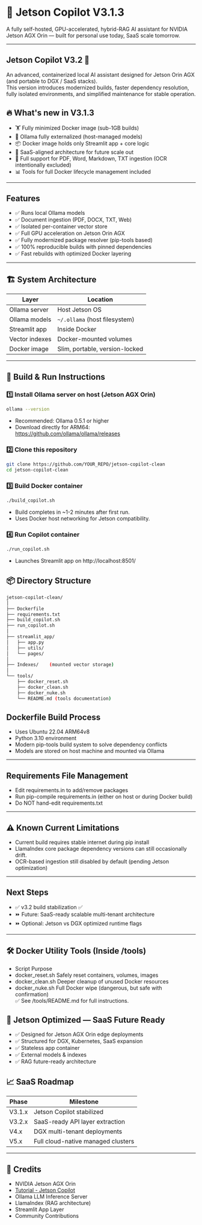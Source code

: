 # 🚀 Jetson Copilot V3.1.3

A fully self-hosted, GPU-accelerated, hybrid-RAG AI assistant for NVIDIA Jetson AGX Orin — built for personal use today, SaaS scale tomorrow.

---

## Jetson Copilot V3.2 🚀

An advanced, containerized local AI assistant designed for Jetson Orin AGX (and portable to DGX / SaaS stacks).  
This version introduces modernized builds, faster dependency resolution, fully isolated environments, and simplified maintenance for stable operation.


## 🔥 What's new in V3.1.3

- 🏋️ Fully minimized Docker image (sub-1GB builds)
- 🔌 Ollama fully externalized (host-managed models)
- 📦 Docker image holds only Streamlit app + core logic
- 🧠 SaaS-aligned architecture for future scale out
- 📄 Full support for PDF, Word, Markdown, TXT ingestion (OCR intentionally excluded)
- 📊 Tools for full Docker lifecycle management included

---

## Features

- ✅ Runs local Ollama models
- ✅ Document ingestion (PDF, DOCX, TXT, Web)
- ✅ Isolated per-container vector store
- ✅ Full GPU acceleration on Jetson Orin AGX
- ✅ Fully modernized package resolver (pip-tools based)
- ✅ 100% reproducible builds with pinned dependencies
- ✅ Fast rebuilds with optimized Docker layering

---

## 🏗 System Architecture

| Layer | Location |
|-------|----------|
| Ollama server | Host Jetson OS |
| Ollama models | `~/.ollama` (host filesystem) |
| Streamlit app | Inside Docker |
| Vector indexes | Docker-mounted volumes |
| Docker image | Slim, portable, version-locked |

---

## 🚀 Build & Run Instructions

### 1️⃣ Install Ollama server on host (Jetson AGX Orin)
```bash
ollama --version
```
- Recommended: Ollama 0.5.1 or higher
- Download directly for ARM64: https://github.com/ollama/ollama/releases

### 2️⃣ Clone this repository
```bash
git clone https://github.com/YOUR_REPO/jetson-copilot-clean
cd jetson-copilot-clean
```

### 3️⃣ Build Docker container
```bash
./build_copilot.sh
```
- Build completes in ~1-2 minutes after first run.
- Uses Docker host networking for Jetson compatibility.

### 4️⃣ Run Copilot container
```bash
./run_copilot.sh
```
- Launches Streamlit app on http://localhost:8501/

## 📦 Directory Structure
```bash
jetson-copilot-clean/
│
├── Dockerfile
├── requirements.txt
├── build_copilot.sh
├── run_copilot.sh
│
├── streamlit_app/
│   ├── app.py
│   ├── utils/
│   └── pages/
│
├── Indexes/    (mounted vector storage)
│
└── tools/
    ├── docker_reset.sh
    ├── docker_clean.sh
    ├── docker_nuke.sh
    └── README.md (tools documentation)
```

## Dockerfile Build Process
- Uses Ubuntu 22.04 ARM64v8
- Python 3.10 environment
- Modern pip-tools build system to solve dependency conflicts
- Models are stored on host machine and mounted via Ollama

---

## Requirements File Management
- Edit requirements.in to add/remove packages
- Run pip-compile requirements.in (either on host or during Docker build)
- Do NOT hand-edit requirements.txt

---

## ⚠ Known Current Limitations
- Current build requires stable internet during pip install
- LlamaIndex core package dependency versions can still occasionally drift.
- OCR-based ingestion still disabled by default (pending Jetson optimization)

---

## Next Steps
- ✅ v3.2 build stabilization ✅
- ⏩ Future: SaaS-ready scalable multi-tenant architecture
- ⏩ Optional: Jetson vs DGX optimized runtime flags

---

## 🛠 Docker Utility Tools (Inside /tools)
- Script	Purpose
- docker_reset.sh	Safely reset containers, volumes, images
- docker_clean.sh	Deeper cleanup of unused Docker resources
- docker_nuke.sh	Full Docker wipe (dangerous, but safe with confirmation)  
✅ See /tools/README.md for full instructions.


## 🔧 Jetson Optimized — SaaS Future Ready
- ✅ Designed for Jetson AGX Orin edge deployments
- ✅ Structured for DGX, Kubernetes, SaaS expansion
- ✅ Stateless app container
- ✅ External models & indexes
- ✅ RAG future-ready architecture

## 📈 SaaS Roadmap
| Phase |	Milestone |
|-----|----------|
| V3.1.x |	Jetson Copilot stabilized |
| V3.2.x |	SaaS-ready API layer extraction |
| V4.x |	DGX multi-tenant deployments |
| V5.x |	Full cloud-native managed clusters |

---

## 📝 Credits
- NVIDIA Jetson AGX Orin
- [Tutorial - Jetson Copilot](https://www.jetson-ai-lab.com/tutorial_jetson-copilot.html)
- Ollama LLM Inference Server
- LlamaIndex (RAG architecture)
- Streamlit App Layer
- Community Contributions
